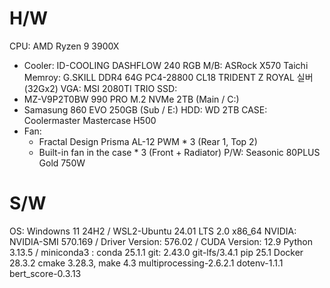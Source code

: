 <!-- configs/eviroment_settings.md -->

# H/W
CPU: AMD Ryzen 9 3900X
- Cooler: ID-COOLING DASHFLOW 240 RGB
M/B: ASRock X570 Taichi
Memroy: G.SKILL DDR4 64G PC4-28800 CL18 TRIDENT Z ROYAL 실버 (32Gx2)
VGA: MSI 2080TI TRIO
SSD: 
- MZ-V9P2T0BW 990 PRO M.2 NVMe 2TB (Main / C:)
- Samasung 860 EVO 250GB (Sub / E:)
HDD: WD 2TB
CASE: Coolermaster Mastercase H500
- Fan: 
	- Fractal Design Prisma AL-12 PWM * 3 (Rear 1, Top 2)
	- Built-in fan in the case * 3 (Front + Radiator)
P/W: Seasonic 80PLUS Gold 750W

# S/W
OS: Windowns 11 24H2 / WSL2-Ubuntu 24.01 LTS 2.0 x86_64
NVIDIA: NVIDIA-SMI 570.169 / Driver Version: 576.02 / CUDA Version: 12.9
Python 3.13.5 / miniconda3 : conda 25.1.1
git: 2.43.0
git-lfs/3.4.1
pip 25.1
Docker 28.3.2 
cmake 3.28.3, make 4.3
multiprocessing-2.6.2.1
dotenv-1.1.1
bert_score-0.3.13